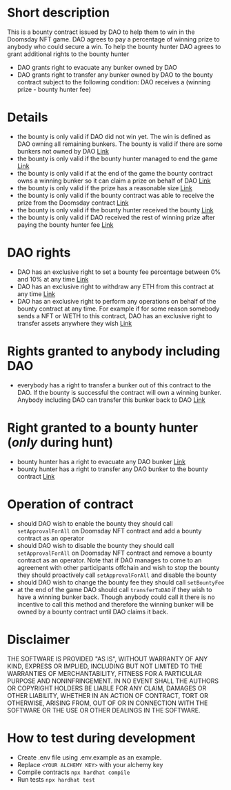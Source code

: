 # Short description
This is a bounty contract issued by DAO to help them to win in the Doomsday NFT game.
DAO agrees to pay a percentage of winning prize to anybody who could secure a win.
To help the bounty hunter DAO agrees to grant additional rights to the bounty hunter
- DAO grants right to evacuate any bunker owned by DAO
- DAO grants right to transfer any bunker owned by DAO to the bounty contract
subject to the following condition: DAO receives a (winning prize - bounty hunter fee)

# Details
- the bounty is only valid if DAO did not win yet. The win is defined as DAO owning
all remaining bunkers. The bounty is valid if there are some bunkers not
owned by DAO [Link](./contracts/DoomsdayBounty.sol#L59)
- the bounty is only valid if the bounty hunter managed to end
the game [Link](./contracts/DoomsdayBounty.sol#L66) 
- the bounty is only valid if at the end of the game the bounty contract owns
a winning bunker so it can claim a prize on behalf of 
DAO [Link](./contracts/DoomsdayBounty.sol#L67)
- the bounty is only valid if the prize has a reasonable 
size [Link](./contracts/DoomsdayBounty.sol#L70)
- the bounty is only valid if the bounty contract was able to receive the prize
from the Doomsday contract [Link](./contracts/DoomsdayBounty.sol#L75)
- the bounty is only valid if the bounty hunter received 
the bounty [Link](./contracts/DoomsdayBounty.sol#L79)
- the bounty is only valid if DAO received the rest of winning prize after
paying the bounty hunter fee [Link](./contracts/DoomsdayBounty.sol#L81)

# DAO rights
- DAO has an exclusive right to set a bounty fee percentage between
0% and 10% at any time [Link](./contracts/DoomsdayBounty.sol#L47)
- DAO has an exclusive right to withdraw any ETH from this contract
at any time [Link](./contracts/DoomsdayBounty.sol#L104)
- DAO has an exclusive right to perform any operations on behalf of
the bounty contract at any time. For example if for some reason somebody
sends a NFT or WETH to this contract, DAO has an exclusive right to
transfer assets anywhere they wish [Link](./contracts/DoomsdayBounty.sol#L109)


# Rights granted to anybody including DAO
- everybody has a right to transfer a bunker out of this contract to the DAO. 
If the bounty is successful the contract will own a winning bunker. Anybody
including DAO can transfer this bunker back to 
DAO [Link](./contracts/DoomsdayBounty.sol#L98)

# Right granted to a bounty hunter (*only* during hunt)
- bounty hunter has a right to evacuate any 
DAO bunker [Link](./contracts/DoomsdayBounty.sol#L88)
- bounty hunter has a right to transfer any DAO bunker
to the bounty contract [Link](./contracts/DoomsdayBounty.sol#L94)
 

# Operation of contract
- should DAO wish to enable the bounty they should 
call `setApprovalForAll` on Doomsday NFT contract and add a bounty 
contract as an operator
- should DAO wish to disable the bounty they should
call `setApprovalForAll` on Doomsday NFT contract and remove a bounty
contract as an operator. Note that if DAO manages to come to an agreement
with other participants offchain and wish to stop the bounty they should 
proactively call `setApprovalForAll` and disable the bounty
- should DAO wish to change the bounty fee they should
call `setBountyFee` 
- at the end of the game DAO should call `transferToDAO` if they wish
to have a winning bunker back. Though anybody could call it there is no
incentive to call this method and therefore the winning bunker will be
owned by a bounty contract until DAO claims it back.

# Disclaimer
THE SOFTWARE IS PROVIDED "AS IS", WITHOUT WARRANTY OF ANY KIND,
EXPRESS OR IMPLIED, INCLUDING BUT NOT LIMITED TO THE WARRANTIES OF 
MERCHANTABILITY, FITNESS FOR A PARTICULAR PURPOSE AND NONINFRINGEMENT.
IN NO EVENT SHALL THE AUTHORS OR COPYRIGHT HOLDERS BE LIABLE FOR ANY CLAIM,
DAMAGES OR OTHER LIABILITY, WHETHER IN AN ACTION OF CONTRACT, TORT
OR OTHERWISE, ARISING FROM, OUT OF OR IN CONNECTION WITH THE SOFTWARE
OR THE USE OR OTHER DEALINGS IN THE SOFTWARE.

# How to test during development
- Create .env file using .env.example as an example.
- Replace `<YOUR ALCHEMY KEY>` with your alchemy key
- Compile contracts `npx hardhat compile`
- Run tests `npx hardhat test`
